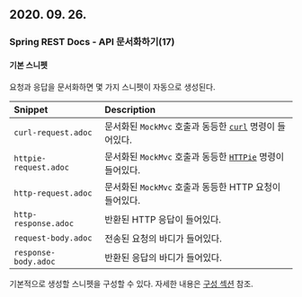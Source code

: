 ## 2020. 09. 26.

### Spring REST Docs - API 문서화하기(17)

#### 기본 스니펫

요청과 응답을 문서화하면 몇 가지 스니펫이 자동으로 생성된다.

| Snippet               | Description                                                  |
| :-------------------- | :----------------------------------------------------------- |
| `curl-request.adoc`   | 문서화된 `MockMvc` 호출과 동등한 [`curl`](https://curl.haxx.se/) 명령이 들어있다. |
| `httpie-request.adoc` | 문서화된 `MockMvc` 호출과 동등한 [`HTTPie`](https://httpie.org/) 명령이 들어있다. |
| `http-request.adoc`   | 문서화된 `MockMvc` 호출과 동등한 HTTP 요청이 들어있다.       |
| `http-response.adoc`  | 반환된 HTTP 응답이 들어있다.                                 |
| `request-body.adoc`   | 전송된 요청의 바디가 들어있다.                               |
| `response-body.adoc`  | 반환된 응답의 바디가 들어있다.                               |

기본적으로 생성할 스니펫을 구성할 수 있다. 자세한 내용은 [구성 섹션][section-configuration] 참조.



[section-configuration]: https://docs.spring.io/spring-restdocs/docs/2.0.4.RELEASE/reference/html5/#configuration

